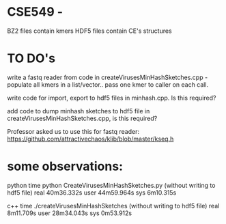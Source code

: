 # CSE549 - 

BZ2 files contain kmers
HDF5 files contain CE's structures

TO DO's
=======
write a fastq reader from code in createVirusesMinHashSketches.cpp - populate all kmers in a list/vector.. pass one kmer to caller on each call.

write code for import, export to hdf5 files in minhash.cpp. Is this required?

add code to dump minhash sketches to hdf5 file in createVirusesMinHashSketches.cpp, is this required?

Professor asked us to use this for fastq reader:
https://github.com/attractivechaos/klib/blob/master/kseq.h


some observations:
==================
python
time python CreateVirusesMinHashSketches.py (without writing to hdf5 file)
real	40m36.332s
user	44m59.964s
sys	6m10.315s

c++
time ./createVirusesMinHashSketches (without writing to hdf5 file)
real	8m11.709s
user	28m34.043s
sys	0m53.912s

